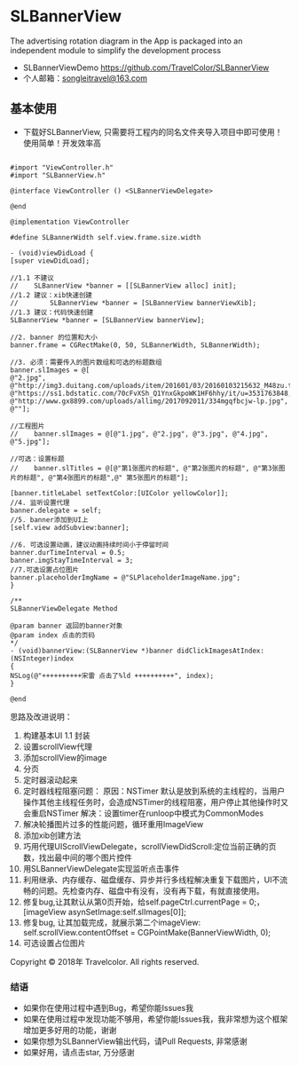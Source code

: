 # SLBannerView
The advertising rotation diagram in the App is packaged into an independent module to simplify the development process

-  SLBannerViewDemo <https://github.com/TravelColor/SLBannerView>
-  个人邮箱：songleitravel@163.com

## 基本使用
-   下载好SLBannerView, 只需要将工程内的同名文件夹导入项目中即可使用！使用简单！开发效率高
```objc

#import "ViewController.h"
#import "SLBannerView.h"

@interface ViewController () <SLBannerViewDelegate>

@end

@implementation ViewController

#define SLBannerWidth self.view.frame.size.width

- (void)viewDidLoad {
[super viewDidLoad];

//1.1 不建议
//    SLBannerView *banner = [[SLBannerView alloc] init];
//1.2 建议：xib快速创建
//        SLBannerView *banner = [SLBannerView bannerViewXib];
//1.3 建议：代码快速创建
SLBannerView *banner = [SLBannerView bannerView];

//2. banner 的位置和大小
banner.frame = CGRectMake(0, 50, SLBannerWidth, SLBannerWidth);

//3. 必须：需要传入的图片数组和可选的标题数组
banner.slImages = @[
@"2.jpg",
@"http://img3.duitang.com/uploads/item/201601/03/20160103215632_M48zu.thumb.700_0.jpeg",
@"https://ss1.bdstatic.com/70cFvXSh_Q1YnxGkpoWK1HF6hhy/it/u=3531763848,1750613639&fm=26&gp=0.jpg",
@"http://www.gx8899.com/uploads/allimg/2017092011/334mgqfbcjw-lp.jpg",
@""];

//工程图片
//    banner.slImages = @[@"1.jpg", @"2.jpg", @"3.jpg", @"4.jpg", @"5.jpg"];

//可选：设置标题
//    banner.slTitles = @[@"第1张图片的标题", @"第2张图片的标题", @"第3张图片的标题", @"第4张图片的标题",@" 第5张图片的标题"];

[banner.titleLabel setTextColor:[UIColor yellowColor]];
//4. 监听设置代理
banner.delegate = self;
//5. banner添加到UI上
[self.view addSubview:banner];

//6. 可选设置动画，建议动画持续时间小于停留时间
banner.durTimeInterval = 0.5;
banner.imgStayTimeInterval = 3;
//7.可选设置占位图片
banner.placeholderImgName = @"SLPlaceholderImageName.jpg";
}

/**
SLBannerViewDelegate Method

@param banner 返回的banner对象
@param index 点击的页码
*/
- (void)bannerView:(SLBannerView *)banner didClickImagesAtIndex:(NSInteger)index
{
NSLog(@"++++++++++宋雷 点击了%ld ++++++++++", index);
}

@end

```


思路及改进说明：
1.    构建基本UI
        1.1   封装
2.    设置scrollView代理
3.    添加scrollView的image
4.    分页
5.    定时器滚动起来
6.   定时器线程阻塞问题：
            原因：NSTimer 默认是放到系统的主线程的，当用户操作其他主线程任务时，会造成NSTimer的线程阻塞，用户停止其他操作时又会重启NSTimer
            解决：设置timer在runloop中模式为CommonModes
7.    解决轮播图片过多的性能问题，循环重用ImageView
8.    添加xib创建方法
9.    巧用代理UIScrollViewDelegate，scrollViewDidScroll:定位当前正确的页数，找出最中间的哪个图片控件
10.    用SLBannerViewDelegate实现监听点击事件
11.   利用继承、内存缓存、磁盘缓存、异步并行多线程解决重复下载图片，UI不流畅的问题。先检查内存、磁盘中有没有，没有再下载，有就直接使用。
12.  修复bug,让其默认从第0页开始，给self.pageCtrl.currentPage = 0;，[imageView asynSetImage:self.slImages[0]];
13.   修复bug, 让其加载完成，就展示第二个imageView: self.scrollView.contentOffset = CGPointMake(BannerViewWidth, 0);
14. 可选设置占位图片

Copyright © 2018年 Travelcolor. All rights reserved.
### 结语
- 如果你在使用过程中遇到Bug，希望你能Issues我
- 如果在使用过程中发现功能不够用，希望你能Issues我，我非常想为这个框架增加更多好用的功能，谢谢
- 如果你想为SLBannerView输出代码，请Pull Requests, 非常感谢
- 如果好用，请点击star, 万分感谢
